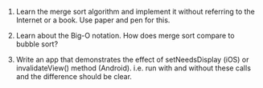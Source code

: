 <!-- Thanksgiving homework.  -->
<!--  -->
<!-- If you haven't finished the two PDF's: Your homework is to solve all problems from the PDFs and fully understand the simplest app.  -->
<!--  -->
<!-- If you're done with the first and need the 2nd or if you need the simplest app project, please email Oren at og@turntotech.io  -->
<!--  -->
<!-- If you're done with the PDF's and not completed the 'Simplest App', please work on that. That project is what your iOS foundation will be built on. -->
<!--  -->
<!--  -->
<!-- For everyone else: -->
<!--  -->
<!--  -->
<!-- 1. You have a sentence i.e. a string of words with some punctuation (such as a comma or hyphen).  -->
<!--  -->
<!-- Task: Reverse the order of words so the last word comes first and so on. But make sure the punctuation is in the same position.  -->
<!--  -->
<!-- 2. Implement your own Set class. The key idea behind a set is that it never allows duplicates. Support the following  -->
<!-- A. Add object  -->
<!-- B. Remove object  -->
<!-- C. Count number of objects  -->
<!-- D. Get all objects  -->
<!-- E. Restrict the type of objects that can be added. This can be done by adding an initializer or constructor that sets the type of objects allowed. You can use the class name for this.  -->
<!-- F. If an object of an incorrect type is added, it should throw an exception of a custom type. Should not crash.  -->
<!--  -->
<!-- Example : Java -->
<!--  -->
<!-- If you only want strings, you can do something like this  -->
<!--  -->
<!-- MySet s = new MySet("java.lang.String"); -->
<!--  -->
<!-- 3. Create a countdown timer app. You should be able to set the duration from the app. It stood visually count-down and and ring an alarm when done.  -->
<!--  -->
<!-- 4. Programmatically create the chessboard pattern in a single screen app -->
<!--  -->
<!-- Example: objective-c:  -->
<!--  -->
<!-- MySet * s = [ [MySet alloc] initWithType:@"NSString"]; -->
<!--  -->
<!-- Example : Swift -->
<!--  -->
<!-- var s = MySet("String") -->
<!--  -->
<!--  -->
<!-- 5. If all this was too easy - go back to all the quizzes that you didn't get a chance to complete and try those. -->
<!--  -->
<!-- And if you need even more things to practice - try this -->

1. Learn the merge sort algorithm and implement it without referring to the Internet or a book. Use paper and pen for this.

2. Learn about the Big-O notation. How does merge sort compare to bubble sort?

3. Write an app that demonstrates the effect of setNeedsDisplay (iOS) or invalidateView() method (Android). i.e. run with and without these calls and the difference should be clear.